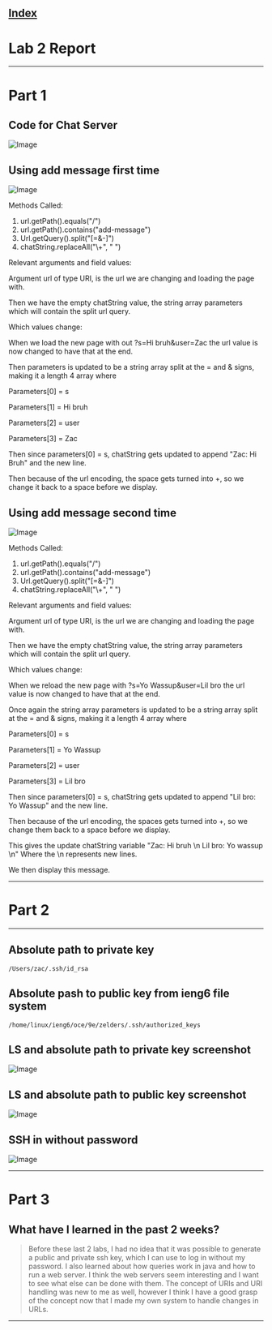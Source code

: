 
[Index](https://zcashe.github.io/cse15l-lab-reports/index.html)
---
# Lab 2 Report 
---
# Part 1
## Code for Chat Server
![Image](assets/Lab2-chatServer.png)

## Using add message first time
![Image](assets/Lab2-Message2.png)

Methods Called:
1. url.getPath().equals("/")
2. url.getPath().contains("add-message")
3. Url.getQuery().split("[=&-]")
4. chatString.replaceAll("\\+", " ")



Relevant arguments and field values:

Argument url of type URI, is the url we are changing and loading the page with.

Then we have the empty chatString value, the string array parameters which will contain the split url query.


Which values change:

When we load the new page with out ?s=Hi bruh&user=Zac
the url value is now changed to have that at the end. 

Then parameters is updated to be a string array split at the = and & signs, making it a length 4 array where

Parameters[0] = s

Parameters[1] = Hi bruh

Parameters[2] = user

Parameters[3] = Zac

Then since parameters[0] = s, chatString gets updated
to append "Zac: Hi Bruh" and the new line.

Then because of the url encoding, the space gets turned into +, so we change it back to a space before we display.

## Using add message second time
![Image](assets/Lab2-Message1.png)

Methods Called:
1. url.getPath().equals("/")
2. url.getPath().contains("add-message")
3. Url.getQuery().split("[=&-]")
4. chatString.replaceAll("\\+", " ")



Relevant arguments and field values:

Argument url of type URI, is the url we are changing and loading the page with.

Then we have the empty chatString value, the string array parameters which will contain the split url query.


Which values change:

When we reload the new page with ?s=Yo Wassup&user=Lil bro
the url value is now changed to have that at the end. 

Once again the string array parameters is updated to be a string array split at the = and & signs, making it a length 4 array where

Parameters[0] = s

Parameters[1] = Yo Wassup

Parameters[2] = user

Parameters[3] = Lil bro

Then since parameters[0] = s, chatString gets updated
to append "Lil bro: Yo Wassup" and the new line.


Then because of the url encoding, the spaces gets turned into +, so we change them back to a space before we display.

This gives the update chatString variable "Zac: Hi bruh \n Lil bro: Yo wassup \n" 
Where the \n represents new lines.

We then display this message.




---

# Part 2
---
## Absolute path to private key 
```
/Users/zac/.ssh/id_rsa
```


## Absolute pash to public key from ieng6 file system
```
/home/linux/ieng6/oce/9e/zelders/.ssh/authorized_keys
```
## LS and absolute path to  private key screenshot 
![Image](assets/Lab2-filepath.png)
## LS and absolute path to public key screenshot
![Image](assets/Lab2-publicKey.png)

## SSH in without password
![Image](assets/Lab2-ssh.png)

---
# Part 3
## What have I learned in the past 2 weeks?
> Before these last 2 labs, I had no idea that it was possible to generate a public and private ssh key, which I can use to log in without my password. I also learned about how queries work in java and how to run a web server. I think the web servers seem interesting and I want to see what else can be done with them. The concept of URIs and URI handling was new to me as well, however I think I have a good grasp of the concept now that I made my own system to handle changes in URLs.
---
